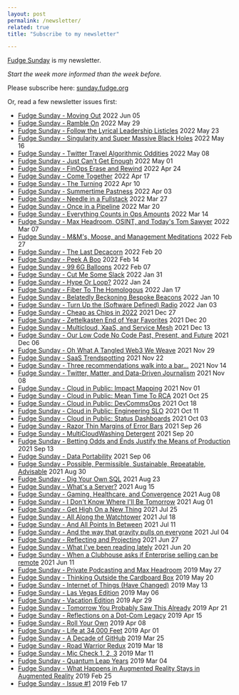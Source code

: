 ```yaml
---
layout: post
permalink: /newsletter/
related: true
title: "Subscribe to my newsletter"

---
```


[Fudge Sunday](https://sunday.fudge.org) is my newsletter. 

_Start the week more informed than the week before._

Please subscribe here: [sunday.fudge.org](https://sunday.fudge.org)

Or, read a few newsletter issues first:

- [Fudge Sunday - Moving Out](https://sunday.fudge.org/issues/fudge-sunday-moving-out-1200494) 2022 Jun 05
- [Fudge Sunday - Ramble On](https://sunday.fudge.org/issues/fudge-sunday-ramble-on-1190923) 2022 May 29
- [Fudge Sunday - Follow the Lyrical Leadership Listicles](https://sunday.fudge.org/issues/fudge-sunday-follow-the-lyrical-leadership-listicles-1180965) 2022 May 23
- [Fudge Sunday - Singularity and Super Massive Black Holes](https://sunday.fudge.org/issues/fudge-sunday-singularity-and-super-massive-black-holes-1170410) 2022 May 16
- [Fudge Sunday - Twitter Travel Algorithmic Oddities](https://sunday.fudge.org/issues/fudge-sunday-twitter-travel-algorithmic-oddities-1160674) 2022 May 08
- [Fudge Sunday - Just Can't Get Enough](https://sunday.fudge.org/issues/fudge-sunday-just-can-t-get-enough-1149920) 2022 May 01
- [Fudge Sunday - FinOps Erase and Rewind](https://sunday.fudge.org/issues/fudge-sunday-finops-erase-and-rewind-1139224) 2022 Apr 24
- [Fudge Sunday - Come Together](https://sunday.fudge.org/issues/fudge-sunday-come-together-1128855) 2022 Apr 17
- [Fudge Sunday - The Turning](https://sunday.fudge.org/issues/fudge-sunday-the-turning-1118569) 2022 Apr 10
- [Fudge Sunday - Summertime Pastness](https://sunday.fudge.org/issues/fudge-sunday-summertime-pastness-1106534) 2022 Apr 03
- [Fudge Sunday - Needle in a Fullstack](https://sunday.fudge.org/issues/fudge-sunday-needle-in-a-fullstack-1094857) 2022 Mar 27
- [Fudge Sunday - Once in a Pipeline](https://sunday.fudge.org/issues/fudge-sunday-once-in-a-pipeline-1084136) 2022 Mar 20
- [Fudge Sunday - Everything Counts in Ops Amounts](https://sunday.fudge.org/issues/fudge-sunday-everything-counts-in-ops-amounts-1073115) 2022 Mar 14
- [Fudge Sunday - Max Headroom, OSINT, and Today's Tom Sawyer](https://sunday.fudge.org/issues/fudge-sunday-max-headroom-osint-and-today-s-tom-sawyer-1061607) 2022 Mar 07
- [Fudge Sunday - M&M's,  Moose, and Management Meditations](https://sunday.fudge.org/issues/fudge-sunday-m-m-s-moose-and-management-meditations-1049601) 2022 Feb 27
- [Fudge Sunday - The Last Decacorn](https://sunday.fudge.org/issues/fudge-sunday-the-last-decacorn-1038065) 2022 Feb 20
- [Fudge Sunday - Peek A Boo](https://sunday.fudge.org/issues/fudge-sunday-peek-a-boo-1026756) 2022 Feb 14
- [Fudge Sunday - 99 6G Balloons](https://sunday.fudge.org/issues/fudge-sunday-99-6g-balloons-1014217) 2022 Feb 07
- [Fudge Sunday - Cut Me Some Slack](https://sunday.fudge.org/issues/fudge-sunday-cut-me-some-slack-1003110) 2022 Jan 31
- [Fudge Sunday - Hype Or Loop?](https://sunday.fudge.org/issues/fudge-sunday-hype-or-loop-990633) 2022 Jan 24
- [Fudge Sunday - Fiber To The Homologous](https://sunday.fudge.org/issues/fudge-sunday-fiber-to-the-homologous-979171) 2022 Jan 17
- [Fudge Sunday - Belatedly Beckoning Bespoke Beacons](https://sunday.fudge.org/issues/fudge-sunday-belatedly-beckoning-bespoke-beacons-967743) 2022 Jan 10
- [Fudge Sunday - Turn Up the (Software Defined) Radio](https://sunday.fudge.org/issues/fudge-sunday-turn-up-the-software-defined-radio-957305) 2022 Jan 03
- [Fudge Sunday - Cheap as Chips in 2022](https://sunday.fudge.org/issues/fudge-sunday-cheap-as-chips-in-2022-946008) 2021 Dec 27
- [Fudge Sunday - Zettelkasten End of Year Favorites](https://sunday.fudge.org/issues/fudge-sunday-zettelkasten-end-of-year-favorites-930157) 2021 Dec 20
- [Fudge Sunday - Multicloud, XaaS, and Service Mesh](https://sunday.fudge.org/issues/fudge-sunday-multicloud-xaas-and-service-mesh-916747) 2021 Dec 13
- [Fudge Sunday - Our Low Code No Code Past, Present, and Future](https://sunday.fudge.org/issues/fudge-sunday-our-low-code-no-code-past-present-and-future-904238) 2021 Dec 06
- [Fudge Sunday - Oh What A Tangled Web3 We Weave](https://sunday.fudge.org/issues/fudge-sunday-oh-what-a-tangled-web3-we-weave-892450) 2021 Nov 29
- [Fudge Sunday - SaaS Trendspotting](https://sunday.fudge.org/issues/fudge-sunday-saas-trendspotting-877717) 2021 Nov 22
- [Fudge Sunday - Three recommendations walk into a bar...](https://sunday.fudge.org/issues/fudge-sunday-three-recommendations-walk-into-a-bar-847670) 2021 Nov 14
- [Fudge Sunday - Twitter, Matter, and Data-Driven Journalism](https://sunday.fudge.org/issues/fudge-sunday-twitter-matter-and-data-driven-journalism-836999) 2021 Nov 08
- [Fudge Sunday - Cloud in Public: Impact Mapping](https://sunday.fudge.org/issues/fudge-sunday-cloud-in-public-impact-mapping-826383) 2021 Nov 01
- [Fudge Sunday - Cloud in Public: Mean Time To RCA](https://sunday.fudge.org/issues/fudge-sunday-cloud-in-public-mean-time-to-rca-815545) 2021 Oct 25
- [Fudge Sunday - Cloud in Public: DevCommsOps](https://sunday.fudge.org/issues/fudge-sunday-cloud-in-public-devcommsops-805563) 2021 Oct 18
- [Fudge Sunday - Cloud in Public: Engineering SLO](https://sunday.fudge.org/issues/fudge-sunday-cloud-in-public-engineering-slo-794553) 2021 Oct 11
- [Fudge Sunday - Cloud in Public: Status Dashboards](https://sunday.fudge.org/issues/fudge-sunday-cloud-in-public-status-dashboards-783150) 2021 Oct 03
- [Fudge Sunday - Razor Thin Margins of Error Bars](https://sunday.fudge.org/issues/fudge-sunday-razor-thin-margins-of-error-bars-772573) 2021 Sep 26
- [Fudge Sunday - MultiCloudWashing Detergent](https://sunday.fudge.org/issues/fudge-sunday-multicloudwashing-detergent-762371) 2021 Sep 20
- [Fudge Sunday - Betting Odds and Ends Justify the Means of Production](https://sunday.fudge.org/issues/fudge-sunday-betting-odds-and-ends-justify-the-means-of-production-752134) 2021 Sep 13
- [Fudge Sunday - Data Portability](https://sunday.fudge.org/issues/fudge-sunday-data-portability-742573) 2021 Sep 06
- [Fudge Sunday - Possible, Permissible, Sustainable, Repeatable, Advisable](https://sunday.fudge.org/issues/fudge-sunday-possible-permissible-sustainable-repeatable-advisable-732793) 2021 Aug 30
- [Fudge Sunday - Dig Your Own SQL](https://sunday.fudge.org/issues/fudge-sunday-dig-your-own-sql-724435) 2021 Aug 23
- [Fudge Sunday - What's a Server?](https://sunday.fudge.org/issues/fudge-sunday-what-s-a-server-717468) 2021 Aug 15
- [Fudge Sunday - Gaming, Healthcare, and Convergence](https://sunday.fudge.org/issues/fudge-sunday-gaming-healthcare-and-convergence-709604) 2021 Aug 08
- [Fudge Sunday - I Don't Know Where I'll Be Tomorrow](https://sunday.fudge.org/issues/fudge-sunday-i-don-t-know-where-i-ll-be-tomorrow-679416) 2021 Aug 01
- [Fudge Sunday - Get High On a New Thing](https://sunday.fudge.org/issues/fudge-sunday-get-high-on-a-new-thing-679408) 2021 Jul 25
- [Fudge Sunday - All Along the Watchtower](https://sunday.fudge.org/issues/fudge-sunday-all-along-the-watchtower-679407) 2021 Jul 18
- [Fudge Sunday - And All Points In Between](https://sunday.fudge.org/issues/fudge-sunday-and-all-points-in-between-679406) 2021 Jul 11
- [Fudge Sunday - And the way that gravity pulls on everyone](https://sunday.fudge.org/issues/fudge-sunday-and-the-way-that-gravity-pulls-on-everyone-673047) 2021 Jul 04
- [Fudge Sunday - Reflecting and Projecting](https://sunday.fudge.org/issues/fudge-sunday-reflecting-and-projecting-664131) 2021 Jun 27
- [Fudge Sunday - What I've been reading lately](https://sunday.fudge.org/issues/fudge-sunday-what-i-ve-been-reading-lately-653166) 2021 Jun 20
- [Fudge Sunday - When a Clubhouse asks if Enterprise selling can be remote](https://sunday.fudge.org/issues/fudge-sunday-when-a-clubhouse-asks-if-enterprise-selling-can-be-remote-182287) 2021 Jun 11
- [Fudge Sunday - Private Podcasting and Max Headroom](https://sunday.fudge.org/issues/fudge-sunday-private-podcasting-and-max-headroom-179902) 2019 May 27
- [Fudge Sunday - Thinking Outside the Cardboard Box](https://sunday.fudge.org/issues/fudge-sunday-thinking-outside-the-cardboard-box-178680) 2019 May 20
- [Fudge Sunday - Internet of Things (Have Changed)](https://sunday.fudge.org/issues/fudge-sunday-internet-of-things-have-changed-177190) 2019 May 13
- [Fudge Sunday - Las Vegas Edition](https://sunday.fudge.org/issues/fudge-sunday-las-vegas-edition-175795) 2019 May 06
- [Fudge Sunday - Vacation Edition](https://sunday.fudge.org/issues/fudge-sunday-vacation-edition-174385) 2019 Apr 29
- [Fudge Sunday - Tomorrow You Probably Saw This Already](https://sunday.fudge.org/issues/fudge-sunday-tomorrow-you-probably-saw-this-already-173252) 2019 Apr 21
- [Fudge Sunday - Reflections on a Dot-Com Legacy](https://sunday.fudge.org/issues/fudge-sunday-reflections-on-a-dot-com-legacy-171926) 2019 Apr 15
- [Fudge Sunday - Roll Your Own](https://sunday.fudge.org/issues/fudge-sunday-roll-your-own-170346) 2019 Apr 08
- [Fudge Sunday - Life at 34,000 Feet](https://sunday.fudge.org/issues/fudge-sunday-life-at-34-000-feet-168800) 2019 Apr 01
- [Fudge Sunday - A Decade of GitHub](https://sunday.fudge.org/issues/fudge-sunday-a-decade-of-github-167088) 2019 Mar 25
- [Fudge Sunday - Road Warrior Redux](https://sunday.fudge.org/issues/fudge-sunday-road-warrior-redux-165427) 2019 Mar 18
- [Fudge Sunday - Mic Check 1, 2, 3](https://sunday.fudge.org/issues/fudge-sunday-mic-check-1-2-3-163812) 2019 Mar 11
- [Fudge Sunday - Quantum Leap Years](https://sunday.fudge.org/issues/fudge-sunday-quantum-leap-years-162530) 2019 Mar 04
- [Fudge Sunday -  What Happens in Augmented Reality Stays in Augmented Reality](https://sunday.fudge.org/issues/fudge-sunday-what-happens-in-augmented-reality-stays-in-augmented-reality-161204) 2019 Feb 25
- [Fudge Sunday - Issue #1](https://sunday.fudge.org/issues/fudge-sunday-issue-1-161193) 2019 Feb 17
